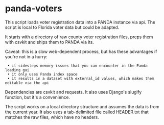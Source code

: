 panda-voters
============

This script loads voter registration data into a PANDA instance via api.
The script is local to Florida voter data but could be adapted.

It starts with a directory of raw county voter registration files, preps them with csvkit and ships them to PANDA via its.

Caveat: this is a slow web-dependent process, but has these advantages if you're not in a hurry:

     • it sidesteps memory issues that you can encounter in the Panda loading gui
     • it only uses Panda index space
     • it results in a dataset with external_id values, which makes them editable via the api

Dependencies are csvkit and requests. It also uses Django's slugify function, but it's a convenience.

The script works on a local directory structure and assumes the data is from the current year.
It also uses a tab-delimited file called HEADER.txt that matches the raw files, which have no headers.
